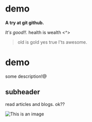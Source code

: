# demo
**A try at git github.** 

*It's good!!.*
health is wealth <^>

> old is gold yes true
I'ts awesome.
# demo
some description!@
## subheader
read articles and blogs. ok??

![This is an image](https://tse4.mm.bing.net/th?id=OIP.kqJzD7G2BASk14EIbX3i7wHaFj&pid=Api&P=0&w=230&h=173)
